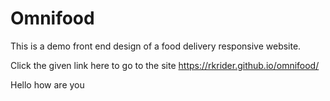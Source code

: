 # Omnifood

This is a demo front end design of a food delivery responsive website.

Click the given link here to go to the site https://rkrider.github.io/omnifood/

Hello how are you